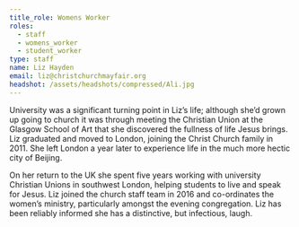 ```yaml
---
title_role: Womens Worker
roles:
  - staff
  - womens_worker
  - student_worker
type: staff
name: Liz Hayden
email: liz@christchurchmayfair.org
headshot: /assets/headshots/compressed/Ali.jpg
---
```

University was a significant turning point in Liz’s life; although she’d grown up going to church it was through meeting the Christian Union at the Glasgow School of Art that she discovered the fullness of life Jesus brings. Liz graduated and moved to London, joining the Christ Church family in 2011. She left London a year later to experience life in the much more hectic city of Beijing.

On her return to the UK she spent five years working with university Christian Unions in southwest London, helping students to live and speak for Jesus. Liz joined the church staff team in 2016 and co-ordinates the women’s ministry, particularly amongst the evening congregation. Liz has been reliably informed she has a distinctive, but infectious, laugh. 

